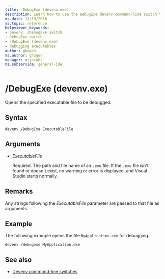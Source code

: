 ```yaml
---
title: -DebugExe (devenv.exe)
description: Learn how to use the DebugExe devenv command-line switch to open a specified executable file to be debugged.
ms.date: 12/10/2018
ms.topic: reference
helpviewer_keywords:
- Devenv, /DebugExe switch
- DebugExe switch
- /DebugExe [devenv.exe]
- debugging executables
author: ghogen
ms.author: ghogen
manager: mijacobs
ms.subservice: general-ide
---
```

# /DebugExe (devenv.exe)

Opens the specified executable file to be debugged.

## Syntax

```shell
devenv /DebugExe ExecutableFile
```

## Arguments

- *ExecutableFile*

  Required. The path and file name of an `.exe` file. If the `.exe` file isn't found or doesn't exist, no warning or error is displayed, and Visual Studio starts normally.

## Remarks

Any strings following the *ExecutableFile* parameter are passed to that file as arguments.

## Example

The following example opens the file `MyApplication.exe` for debugging.

```shell
devenv /debugexe MyApplication.exe
```

## See also

- [Devenv command-line switches](../../ide/reference/devenv-command-line-switches.md)
